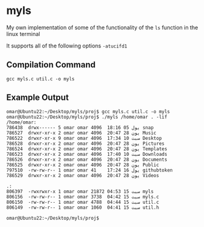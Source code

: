 # myls
My own implementation of some of the functionality of the `ls` function in the linux terminal

It supports all of the following options `-atucifd1`

## Compilation Command
`gcc myls.c util.c -o myls`

## Example Output
``` 
omar@Ubuntu22:~/Desktop/myls/proj$ gcc myls.c util.c -o myls
omar@Ubuntu22:~/Desktop/myls/proj$ ./myls /home/omar . -lif
/home/omar:
786438  drwx------ 5 omar omar 4096  18:16 05 يول snap         
786527  drwxr-xr-x 2 omar omar 4096  20:47 28 يون Music        
786522  drwxr-xr-x 9 omar omar 4096  17:34 10 سبت Desktop      
786528  drwxr-xr-x 2 omar omar 4096  20:47 28 يون Pictures     
786524  drwxr-xr-x 2 omar omar 4096  20:47 28 يون Templates    
786523  drwxr-xr-x 2 omar omar 4096  17:40 10 سبت Downloads    
786526  drwxr-xr-x 2 omar omar 4096  20:47 28 يون Documents    
786525  drwxr-xr-x 2 omar omar 4096  20:47 28 يون Public       
797510  -rw-rw-r-- 1 omar omar 41    17:24 16 يول githubtoken  
786529  drwxr-xr-x 2 omar omar 4096  20:47 28 يون Videos       

.:
806397  -rwxrwxr-x 1 omar omar 21872 04:53 15 سبت myls    
806156  -rw-rw-r-- 1 omar omar 3738  04:42 15 سبت myls.c  
806150  -rw-rw-r-- 1 omar omar 4788  04:44 15 سبت util.c  
806149  -rw-rw-r-- 1 omar omar 1060  04:41 15 سبت util.h  

omar@Ubuntu22:~/Desktop/myls/proj$
```
           

